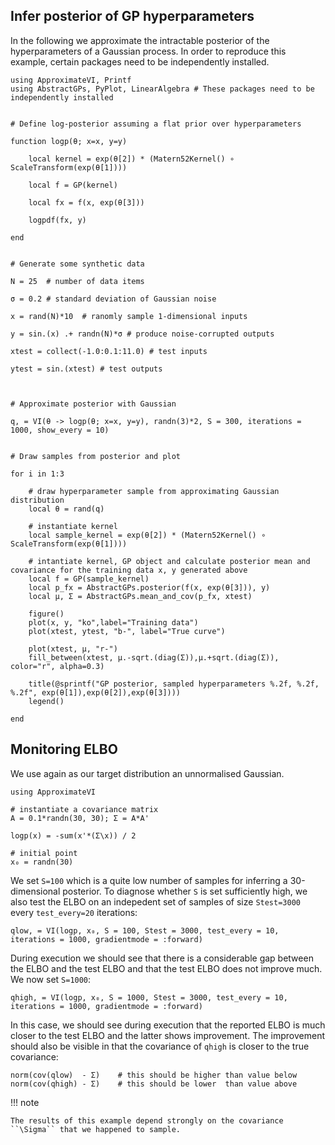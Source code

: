 ## Infer posterior of GP hyperparameters

In the following we approximate the intractable posterior of the hyperparameters of a Gaussian process. In order to reproduce this example, certain packages need to be independently installed.


```
using ApproximateVI, Printf
using AbstractGPs, PyPlot, LinearAlgebra # These packages need to be independently installed


# Define log-posterior assuming a flat prior over hyperparameters

function logp(θ; x=x, y=y)

    local kernel = exp(θ[2]) * (Matern52Kernel() ∘ ScaleTransform(exp(θ[1])))

    local f = GP(kernel)

    local fx = f(x, exp(θ[3]))

    logpdf(fx, y)

end


# Generate some synthetic data

N = 25  # number of data items

σ = 0.2 # standard deviation of Gaussian noise

x = rand(N)*10  # ranomly sample 1-dimensional inputs

y = sin.(x) .+ randn(N)*σ # produce noise-corrupted outputs

xtest = collect(-1.0:0.1:11.0) # test inputs

ytest = sin.(xtest) # test outputs



# Approximate posterior with Gaussian

q, = VI(θ -> logp(θ; x=x, y=y), randn(3)*2, S = 300, iterations = 1000, show_every = 10)


# Draw samples from posterior and plot

for i in 1:3

    # draw hyperparameter sample from approximating Gaussian distribution
    local θ = rand(q)

    # instantiate kernel
    local sample_kernel = exp(θ[2]) * (Matern52Kernel() ∘ ScaleTransform(exp(θ[1])))

    # intantiate kernel, GP object and calculate posterior mean and covariance for the training data x, y generated above
    local f = GP(sample_kernel)
    local p_fx = AbstractGPs.posterior(f(x, exp(θ[3])), y)
    local μ, Σ = AbstractGPs.mean_and_cov(p_fx, xtest)

    figure()
    plot(x, y, "ko",label="Training data")
    plot(xtest, ytest, "b-", label="True curve")

    plot(xtest, μ, "r-")
    fill_between(xtest, μ.-sqrt.(diag(Σ)),μ.+sqrt.(diag(Σ)), color="r", alpha=0.3)

    title(@sprintf("GP posterior, sampled hyperparameters %.2f, %.2f, %.2f", exp(θ[1]),exp(θ[2]),exp(θ[3])))
    legend()

end
```


## Monitoring ELBO

We use again as our target distribution an unnormalised Gaussian.
```
using ApproximateVI

# instantiate a covariance matrix
A = 0.1*randn(30, 30); Σ = A*A'

logp(x) = -sum(x'*(Σ\x)) / 2

# initial point
x₀ = randn(30)
```

We set `S=100` which is a quite low number of samples for inferring a 30-dimensional posterior. To diagnose whether `S` is set sufficiently high, we also test the ELBO on an indepedent set of samples of size `Stest=3000` every `test_every=20` iterations:

```
qlow, = VI(logp, x₀, S = 100, Stest = 3000, test_every = 10, iterations = 1000, gradientmode = :forward)
```

During execution we should see that there is a considerable gap between the ELBO and the test ELBO and that the test ELBO does not improve much. We now set `S=1000`:

```
qhigh, = VI(logp, x₀, S = 1000, Stest = 3000, test_every = 10, iterations = 1000, gradientmode = :forward)
```

In this case, we should see during execution that the reported ELBO is much closer to the test ELBO and the latter shows improvement. The improvement should also be visible in that the covariance of `qhigh` is closer to the true covariance:

```
norm(cov(qlow)  - Σ)    # this should be higher than value below
norm(cov(qhigh) - Σ)    # this should be lower  than value above
```

!!! note

    The results of this example depend strongly on the covariance ``\Sigma`` that we happened to sample.